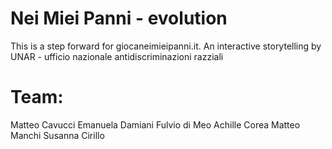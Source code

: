 # Nei Miei Panni - evolution

This is a step forward for giocaneimieipanni.it. An interactive storytelling by UNAR - ufficio nazionale antidiscriminazioni razziali

# Team:
Matteo Cavucci
Emanuela Damiani
Fulvio di Meo
Achille Corea
Matteo Manchi
Susanna Cirillo
